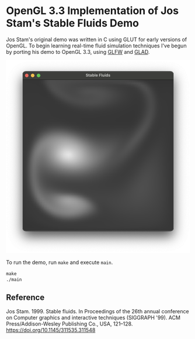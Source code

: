 # OpenGL 3.3 Implementation of Jos Stam's Stable Fluids Demo

Jos Stam's original demo was written in C using GLUT for early versions of OpenGL. To begin learning real-time fluid simulation techniques I've begun by porting his demo to OpenGL 3.3, using [GLFW](https://www.glfw.org) and [GLAD](https://github.com/Dav1dde/glad).

![Screenshot of stable fluids demo](images/image0.png "Screenshot of stable fluids demo")

To run the demo, run `make` and execute `main`.

```
make
./main
```

## Reference

Jos Stam. 1999. Stable fluids. In Proceedings of the 26th annual conference on Computer graphics and interactive techniques (SIGGRAPH '99). ACM Press/Addison-Wesley Publishing Co., USA, 121–128. https://doi.org/10.1145/311535.311548